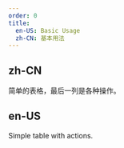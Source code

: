 ```yaml
---
order: 0
title:
  en-US: Basic Usage
  zh-CN: 基本用法
---
```


## zh-CN

简单的表格，最后一列是各种操作。

## en-US

Simple table with actions.


